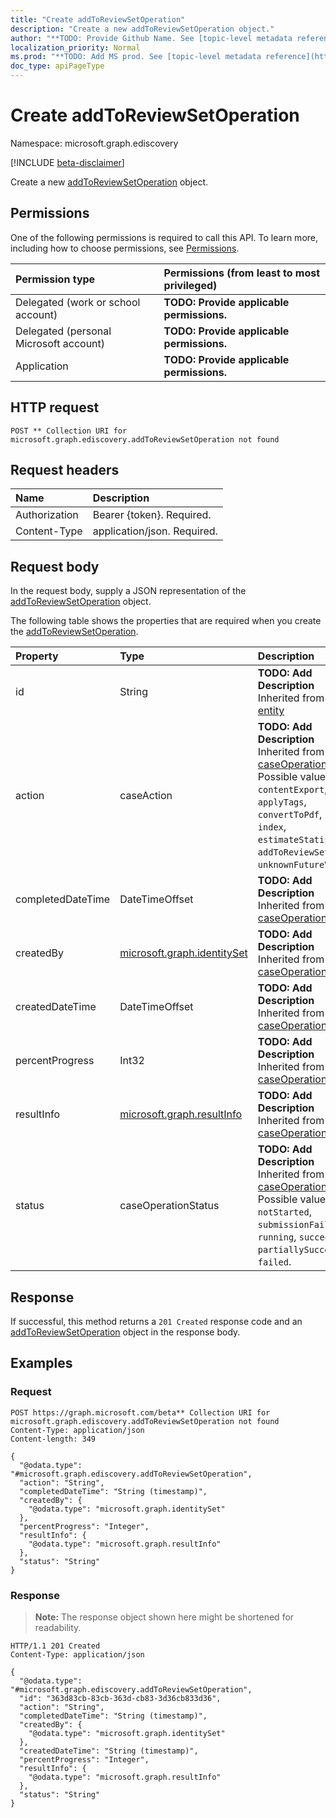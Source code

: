 ```yaml
---
title: "Create addToReviewSetOperation"
description: "Create a new addToReviewSetOperation object."
author: "**TODO: Provide Github Name. See [topic-level metadata reference](https://msgo.azurewebsites.net/add/document/guidelines/metadata.html#topic-level-metadata)**"
localization_priority: Normal
ms.prod: "**TODO: Add MS prod. See [topic-level metadata reference](https://msgo.azurewebsites.net/add/document/guidelines/metadata.html#topic-level-metadata)**"
doc_type: apiPageType
---
```


# Create addToReviewSetOperation
Namespace: microsoft.graph.ediscovery

[!INCLUDE [beta-disclaimer](../../includes/beta-disclaimer.md)]

Create a new [addToReviewSetOperation](../resources/ediscovery-addtoreviewsetoperation.md) object.

## Permissions
One of the following permissions is required to call this API. To learn more, including how to choose permissions, see [Permissions](/graph/permissions-reference).

|Permission type|Permissions (from least to most privileged)|
|:---|:---|
|Delegated (work or school account)|**TODO: Provide applicable permissions.**|
|Delegated (personal Microsoft account)|**TODO: Provide applicable permissions.**|
|Application|**TODO: Provide applicable permissions.**|

## HTTP request

<!-- {
  "blockType": "ignored"
}
-->
``` http
POST ** Collection URI for microsoft.graph.ediscovery.addToReviewSetOperation not found
```

## Request headers
|Name|Description|
|:---|:---|
|Authorization|Bearer {token}. Required.|
|Content-Type|application/json. Required.|

## Request body
In the request body, supply a JSON representation of the [addToReviewSetOperation](../resources/ediscovery-addtoreviewsetoperation.md) object.

The following table shows the properties that are required when you create the [addToReviewSetOperation](../resources/ediscovery-addtoreviewsetoperation.md).

|Property|Type|Description|
|:---|:---|:---|
|id|String|**TODO: Add Description** Inherited from [entity](../resources/ediscovery-entity.md)|
|action|caseAction|**TODO: Add Description** Inherited from [caseOperation](../resources/ediscovery-caseoperation.md). Possible values are: `contentExport`, `applyTags`, `convertToPdf`, `index`, `estimateStatistics`, `addToReviewSet`, `unknownFutureValue`.|
|completedDateTime|DateTimeOffset|**TODO: Add Description** Inherited from [caseOperation](../resources/ediscovery-caseoperation.md)|
|createdBy|[microsoft.graph.identitySet](../resources/ediscovery-identityset.md)|**TODO: Add Description** Inherited from [caseOperation](../resources/ediscovery-caseoperation.md)|
|createdDateTime|DateTimeOffset|**TODO: Add Description** Inherited from [caseOperation](../resources/ediscovery-caseoperation.md)|
|percentProgress|Int32|**TODO: Add Description** Inherited from [caseOperation](../resources/ediscovery-caseoperation.md)|
|resultInfo|[microsoft.graph.resultInfo](../resources/ediscovery-resultinfo.md)|**TODO: Add Description** Inherited from [caseOperation](../resources/ediscovery-caseoperation.md)|
|status|caseOperationStatus|**TODO: Add Description** Inherited from [caseOperation](../resources/ediscovery-caseoperation.md). Possible values are: `notStarted`, `submissionFailed`, `running`, `succeeded`, `partiallySucceeded`, `failed`.|



## Response

If successful, this method returns a `201 Created` response code and an [addToReviewSetOperation](../resources/ediscovery-addtoreviewsetoperation.md) object in the response body.

## Examples

### Request
<!-- {
  "blockType": "request",
  "name": "create_addtoreviewsetoperation_from_"
}
-->
``` http
POST https://graph.microsoft.com/beta** Collection URI for microsoft.graph.ediscovery.addToReviewSetOperation not found
Content-Type: application/json
Content-length: 349

{
  "@odata.type": "#microsoft.graph.ediscovery.addToReviewSetOperation",
  "action": "String",
  "completedDateTime": "String (timestamp)",
  "createdBy": {
    "@odata.type": "microsoft.graph.identitySet"
  },
  "percentProgress": "Integer",
  "resultInfo": {
    "@odata.type": "microsoft.graph.resultInfo"
  },
  "status": "String"
}
```


### Response
>**Note:** The response object shown here might be shortened for readability.
<!-- {
  "blockType": "response",
  "truncated": true,
  "@odata.type": "microsoft.graph.ediscovery.addToReviewSetOperation"
}
-->
``` http
HTTP/1.1 201 Created
Content-Type: application/json

{
  "@odata.type": "#microsoft.graph.ediscovery.addToReviewSetOperation",
  "id": "363d83cb-83cb-363d-cb83-3d36cb833d36",
  "action": "String",
  "completedDateTime": "String (timestamp)",
  "createdBy": {
    "@odata.type": "microsoft.graph.identitySet"
  },
  "createdDateTime": "String (timestamp)",
  "percentProgress": "Integer",
  "resultInfo": {
    "@odata.type": "microsoft.graph.resultInfo"
  },
  "status": "String"
}
```

